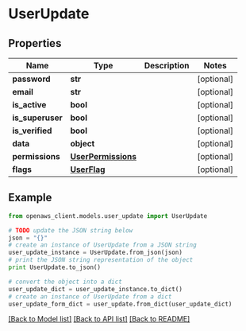 # UserUpdate


## Properties
Name | Type | Description | Notes
------------ | ------------- | ------------- | -------------
**password** | **str** |  | [optional] 
**email** | **str** |  | [optional] 
**is_active** | **bool** |  | [optional] 
**is_superuser** | **bool** |  | [optional] 
**is_verified** | **bool** |  | [optional] 
**data** | **object** |  | [optional] 
**permissions** | [**UserPermissions**](UserPermissions.md) |  | [optional] 
**flags** | [**UserFlag**](UserFlag.md) |  | [optional] 

## Example

```python
from openaws_client.models.user_update import UserUpdate

# TODO update the JSON string below
json = "{}"
# create an instance of UserUpdate from a JSON string
user_update_instance = UserUpdate.from_json(json)
# print the JSON string representation of the object
print UserUpdate.to_json()

# convert the object into a dict
user_update_dict = user_update_instance.to_dict()
# create an instance of UserUpdate from a dict
user_update_form_dict = user_update.from_dict(user_update_dict)
```
[[Back to Model list]](../README.md#documentation-for-models) [[Back to API list]](../README.md#documentation-for-api-endpoints) [[Back to README]](../README.md)


